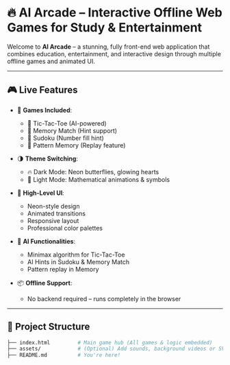 # 🔥 AI Arcade – Interactive Offline Web Games for Study & Entertainment

Welcome to **AI Arcade** – a stunning, fully front-end web application that combines education, entertainment, and interactive design through multiple offline games and animated UI.

---

## 🎮 Live Features

- 🎲 **Games Included**:
  - 🤖 Tic-Tac-Toe (AI-powered)
  - 🧠 Memory Match (Hint support)
  - 🔢 Sudoku (Number fill hint)
  - 🧩 Pattern Memory (Replay feature)

- 🌗 **Theme Switching**:
  - 🔥 Dark Mode: Neon butterflies, glowing hearts
  - 🔢 Light Mode: Mathematical animations & symbols

- 🎨 **High-Level UI**:
  - Neon-style design
  - Animated transitions
  - Responsive layout
  - Professional color palettes

- 🧠 **AI Functionalities**:
  - Minimax algorithm for Tic-Tac-Toe
  - AI Hints in Sudoku & Memory Match
  - Pattern replay in Memory

- 📦 **Offline Support**:
  - No backend required – runs completely in the browser

---

## 📁 Project Structure

```bash
├── index.html         # Main game hub (All games & logic embedded)
├── assets/            # (Optional) Add sounds, background videos or SVGs
├── README.md          # You're here!
